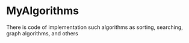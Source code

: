 # MyAlgorithms
There is code of implementation such algorithms as sorting, searching, graph algorithms, and others
